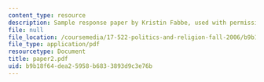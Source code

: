 ```yaml
---
content_type: resource
description: Sample response paper by Kristin Fabbe, used with permission.
file: null
file_location: /coursemedia/17-522-politics-and-religion-fall-2006/b9b18f64dea25958b6833893d9c3e76b_paper2.pdf
file_type: application/pdf
resourcetype: Document
title: paper2.pdf
uid: b9b18f64-dea2-5958-b683-3893d9c3e76b
---
```

